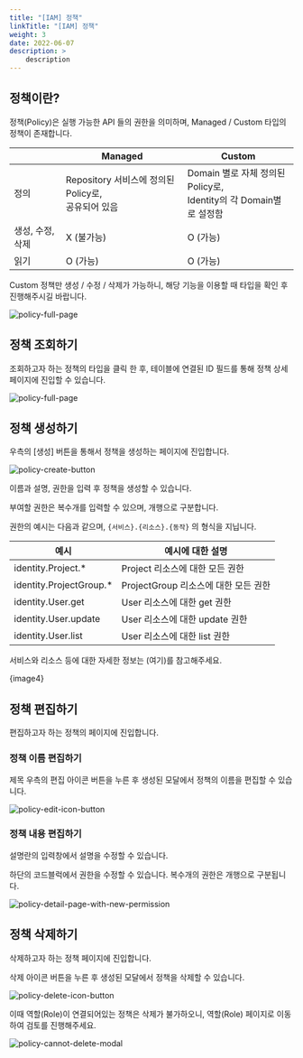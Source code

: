 ```yaml
---
title: "[IAM] 정책"
linkTitle: "[IAM] 정책"
weight: 3
date: 2022-06-07
description: >
    description
---
```


## 정책이란?

정책(Policy)은 실행 가능한 API 들의 권한을 의미하며, Managed / Custom 타입의 정책이 존재합니다.

|            | Managed                                   | Custom                                                  |
|------------|-------------------------------------------|---------------------------------------------------------|
| 정의         | Repository 서비스에 정의된 Policy로,<br />공유되어 있음 | Domain 별로 자체 정의된 Policy로,<br />Identity의 각 Domain별로 설정함 |
| 생성, 수정, 삭제 | X (불가능)                                   | O (가능)                                                  |
| 읽기         | O (가능)                                    | O (가능)                                                  |

Custom 정책만 생성 / 수정 / 삭제가 가능하니, 해당 기능을 이용할 때 타입을 확인 후 진행해주시길 바랍니다.

![policy-full-page](/ko/docs/guides/administration/iam-policy-img/policy-full-page.png)

## 정책 조회하기

조회하고자 하는 정책의 타입을 클릭 한 후, 테이블에 연결된 ID 필드를 통해 정책 상세페이지에 진입할 수 있습니다.

![policy-full-page](/ko/docs/guides/administration/iam-policy-img/policy-full-page.png)

## 정책 생성하기

우측의 [생성] 버튼을 통해서 정책을 생성하는 페이지에 진입합니다.

![policy-create-button](/ko/docs/guides/administration/iam-policy-img/policy-create-button.png)

이름과 설명, 권한을 입력 후 정책을 생성할 수 있습니다.

부여할 권한은 복수개를 입력할 수 있으며, 개행으로 구분합니다.

권한의 예시는 다음과 같으며, `{서비스}.{리소스}.{동작}` 의 형식을 지닙니다.

| 예시                      | 예시에 대한 설명                  |
|-------------------------|----------------------------|
| identity.Project.*      | Project 리소스에 대한 모든 권한      |
| identity.ProjectGroup.* | ProjectGroup 리소스에 대한 모든 권한 |
| identity.User.get       | User 리소스에 대한 get 권한        |
| identity.User.update    | User 리소스에 대한 update 권한     |
| identity.User.list      | User 리소스에 대한 list 권한       |

서비스와 리소스 등에 대한 자세한 정보는 (여기)를 참고해주세요.

{image4}

## 정책 편집하기

편집하고자 하는 정책의 페이지에 진입합니다.

### 정책 이름 편집하기

제목 우측의 편집 아이콘 버튼을 누른 후 생성된 모달에서 정책의 이름을 편집할 수 있습니다.

![policy-edit-icon-button](/ko/docs/guides/administration/iam-policy-img/policy-edit-icon-button.png)

### 정책 내용 편집하기

설명란의 입력창에서 설명을 수정할 수 있습니다.

하단의 코드블럭에서 권한을 수정할 수 있습니다. 복수개의 권한은 개행으로 구분됩니다.

![policy-detail-page-with-new-permission](/ko/docs/guides/administration/iam-policy-img/policy-detail-page-with-new-permission.png)

## 정책 삭제하기

삭제하고자 하는 정책 페이지에 진입합니다.

삭제 아이콘 버튼을 누른 후 생성된 모달에서 정책을 삭제할 수 있습니다.

![policy-delete-icon-button](/ko/docs/guides/administration/iam-policy-img/policy-delete-icon-button.png)

이때 역할(Role)이 연결되어있는 정책은 삭제가 불가하오니, 역할(Role) 페이지로 이동하여 검토를 진행해주세요.

![policy-cannot-delete-modal](/ko/docs/guides/administration/iam-policy-img/policy-cannot-delete-modal.png)
